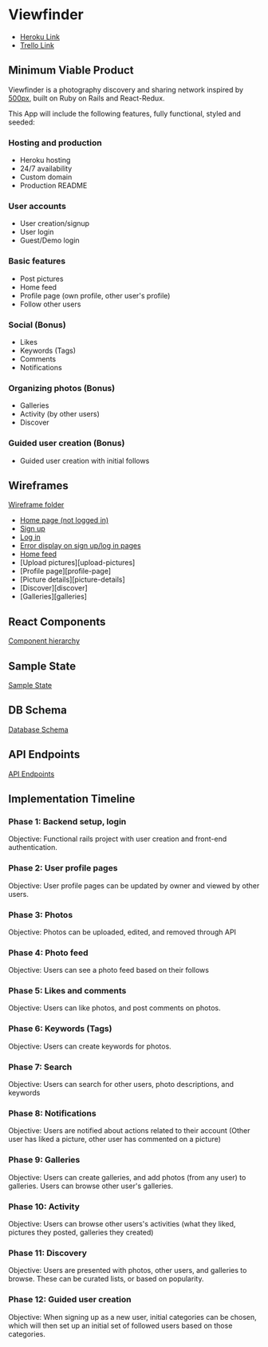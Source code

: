 # Viewfinder

* [Heroku Link][heroku]
* [Trello Link][trello]

[heroku]: http://www.viewfinder.tech
[trello]: https://trello.com/b/f8Ti26Pu/viewfinder

## Minimum Viable Product

Viewfinder is a photography discovery and sharing network inspired by [500px](www.500px.com), built on Ruby on Rails and React-Redux.

This App will include the following features, fully functional, styled and seeded:

### Hosting and production
* Heroku hosting
* 24/7 availability
* Custom domain
* Production README

### User accounts
* User creation/signup
* User login
* Guest/Demo login

### Basic features
* Post pictures
* Home feed
* Profile page (own profile, other user's profile)
* Follow other users

### Social (Bonus)
* Likes
* Keywords (Tags)
* Comments
* Notifications

### Organizing photos (Bonus)
* Galleries
* Activity (by other users)
* Discover

### Guided user creation (Bonus)
* Guided user creation with initial follows

## Wireframes

[Wireframe folder][wireframes]

* [Home page (not logged in)][home-not-logged-in]
* [Sign up][sign-up]
* [Log in][log-in]
* [Error display on sign up/log in pages][errors-sign-up-log-in]
* [Home feed][home-feed]
* [Upload pictures][upload-pictures]
* [Profile page][profile-page]
* [Picture details][picture-details]
* [Discover][discover]
* [Galleries][galleries]

[wireframes]: ./wireframes
[home-not-logged-in]: ./wireframes/home_page_not_signed_in.png
[sign-up]: ./wireframes/sign-up.png
[log-in]: ./wireframes/log-in.png
[errors-sign-up-log-in]: ./wireframes/errors-log-in-and-sign-up.png
[home-feed]: ./wireframes/home_feed.png
## React Components

[Component hierarchy][comp-hierarchy]

[comp-hierarchy]: component-hierarchy.md

## Sample State

[Sample State][sample-state]

[sample-state]: sample-state.md

## DB Schema

[Database Schema][db-schema]

[db-schema]: schema.md

## API Endpoints

[API Endpoints][api-endpoints]

[api-endpoints]: api-endpoints.md

## Implementation Timeline

### Phase 1: Backend setup, login
Objective: Functional rails project with user creation and front-end authentication.

### Phase 2: User profile pages
Objective: User profile pages can be updated by owner and viewed by other users.

### Phase 3: Photos
Objective: Photos can be uploaded, edited, and removed through API

### Phase 4: Photo feed
Objective: Users can see a photo feed based on their follows

### Phase 5: Likes and comments
Objective: Users can like photos, and post comments on photos.

### Phase 6: Keywords (Tags)
Objective: Users can create keywords for photos.

### Phase 7: Search
Objective: Users can search for other users, photo descriptions, and keywords

### Phase 8: Notifications
Objective: Users are notified about actions related to their account (Other user has liked a picture, other user has commented on a picture)

### Phase 9: Galleries
Objective: Users can create galleries, and add photos (from any user) to galleries. Users can browse other user's galleries.

### Phase 10: Activity
Objective: Users can browse other users's activities (what they liked, pictures they posted, galleries they created)

### Phase 11: Discovery
Objective: Users are presented with photos, other users, and galleries to browse. These can be curated lists, or based on popularity.

### Phase 12: Guided user creation
Objective: When signing up as a new user, initial categories can be chosen, which will then set up an initial set of followed users based on those categories.
